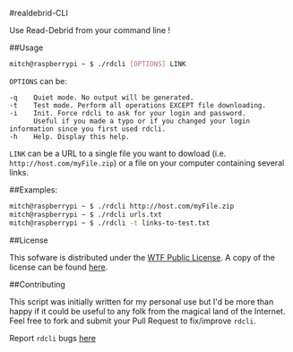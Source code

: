 #realdebrid-CLI

Use Read-Debrid from your command line !

##Usage

```bash
mitch@raspberrypi ~ $ ./rdcli [OPTIONS] LINK
```

`OPTIONS` can be: 
```
-q    Quiet mode. No output will be generated.
-t    Test mode. Perform all operations EXCEPT file downloading.
-i    Init. Force rdcli to ask for your login and password.
      Useful if you made a typo or if you changed your login information since you first used rdcli.
-h    Help. Display this help.
```

`LINK` can be a URL to a single file you want to dowload (i.e. `http://host.com/myFile.zip`) or a file on your computer containing several links.

##Examples:  

```bash
mitch@raspberrypi ~ $ ./rdcli http://host.com/myFile.zip  
mitch@raspberrypi ~ $ ./rdcli urls.txt
mitch@raspberrypi ~ $ ./rdcli -t links-to-test.txt
```

##License

This sofware is distributed under the [WTF Public License](http://www.wtfpl.net/). A copy of the license can be found [here](http://www.wtfpl.net/txt/copying).


##Contributing

This script was initially written for my personal use but I'd be more than happy if it could be useful to any folk from the magical land of the Internet. Feel free to fork and submit your Pull Request to fix/improve `rdcli`.

Report `rdcli` bugs [here](https://github.com/MrMitch/realdebrid-CLI/issues/new)
